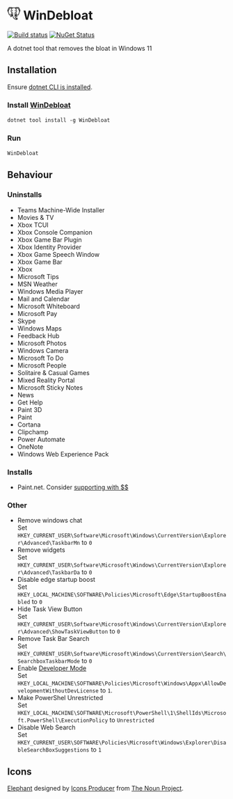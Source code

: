 # <img src="/src/icon.png" height="30px"> WinDebloat

[![Build status](https://ci.appveyor.com/api/projects/status/0kb6mmg47arsjw3x/branch/main?svg=true)](https://ci.appveyor.com/project/SimonCropp/WinDebloat)
[![NuGet Status](https://img.shields.io/nuget/v/WinDebloat.svg)](https://www.nuget.org/packages/WinDebloat/)

A dotnet tool that removes the bloat in Windows 11


## Installation

Ensure [dotnet CLI is installed](https://docs.microsoft.com/en-us/dotnet/core/tools/).


### Install [WinDebloat](https://nuget.org/packages/WinDebloat/)

```ps
dotnet tool install -g WinDebloat
```


### Run

```ps
WinDebloat
```


## Behaviour


### Uninstalls

 * Teams Machine-Wide Installer
 * Movies & TV
 * Xbox TCUI
 * Xbox Console Companion
 * Xbox Game Bar Plugin
 * Xbox Identity Provider
 * Xbox Game Speech Window
 * Xbox Game Bar
 * Xbox
 * Microsoft Tips
 * MSN Weather
 * Windows Media Player
 * Mail and Calendar
 * Microsoft Whiteboard
 * Microsoft Pay
 * Skype
 * Windows Maps
 * Feedback Hub
 * Microsoft Photos
 * Windows Camera
 * Microsoft To Do
 * Microsoft People
 * Solitaire & Casual Games
 * Mixed Reality Portal
 * Microsoft Sticky Notes
 * News
 * Get Help
 * Paint 3D
 * Paint
 * Cortana
 * Clipchamp
 * Power Automate
 * OneNote
 * Windows Web Experience Pack


### Installs

 * Paint.net. Consider [supporting with $$](https://www.getpaint.net/donate.html)


### Other

* Remove windows chat<br>
  Set `HKEY_CURRENT_USER\Software\Microsoft\Windows\CurrentVersion\Explorer\Advanced\TaskbarMn` to `0`
* Remove widgets<br>
  Set `HKEY_CURRENT_USER\Software\Microsoft\Windows\CurrentVersion\Explorer\Advanced\TaskbarDa` to `0`
* Disable edge startup boost<br>
  Set `HKEY_LOCAL_MACHINE\SOFTWARE\Policies\Microsoft\Edge\StartupBoostEnabled` to `0`
* Hide Task View Button<br>
  Set `HKEY_CURRENT_USER\Software\Microsoft\Windows\CurrentVersion\Explorer\Advanced\ShowTaskViewButton` to `0`
* Remove Task Bar Search<br>
  Set `HKEY_CURRENT_USER\Software\Microsoft\Windows\CurrentVersion\Search\SearchboxTaskbarMode` to `0`
* Enable [Developer Mode](https://learn.microsoft.com/en-us/windows/apps/get-started/enable-your-device-for-development)<br>
  Set `HKEY_LOCAL_MACHINE\SOFTWARE\Policies\Microsoft\Windows\Appx\AllowDevelopmentWithoutDevLicense` to `1`.
* Make PowerShel Unrestricted<br>
  Set `HKEY_LOCAL_MACHINE\SOFTWARE\Microsoft\PowerShell\1\ShellIds\Microsoft.PowerShell\ExecutionPolicy` to `Unrestricted`
* Disable Web Search<br>
  Set `HKEY_CURRENT_USER\SOFTWARE\Policies\Microsoft\Windows\Explorer\DisableSearchBoxSuggestions` to `1`


## Icons

[Elephant](https://thenounproject.com/icon/elephant-face-1557798/) designed by [Icons Producer](https://thenounproject.com/iconsproducer/) from [The Noun Project](https://thenounproject.com).